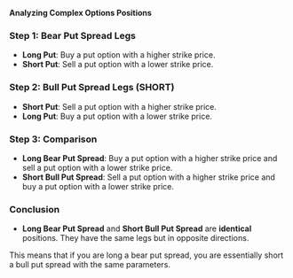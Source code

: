 **Analyzing Complex Options Positions**

### Step 1: **Bear Put Spread Legs**

- **Long Put**: Buy a put option with a higher strike price.
- **Short Put**: Sell a put option with a lower strike price.

### Step 2: **Bull Put Spread Legs (SHORT)**

- **Short Put**: Sell a put option with a higher strike price.
- **Long Put**: Buy a put option with a lower strike price.

### Step 3: **Comparison**

- **Long Bear Put Spread**: Buy a put option with a higher strike price and sell a put option with a lower strike price.
- **Short Bull Put Spread**: Sell a put option with a higher strike price and buy a put option with a lower strike price.

### Conclusion

- **Long Bear Put Spread** and **Short Bull Put Spread** are **identical** positions. They have the same legs but in opposite directions. 

This means that if you are long a bear put spread, you are essentially short a bull put spread with the same parameters.